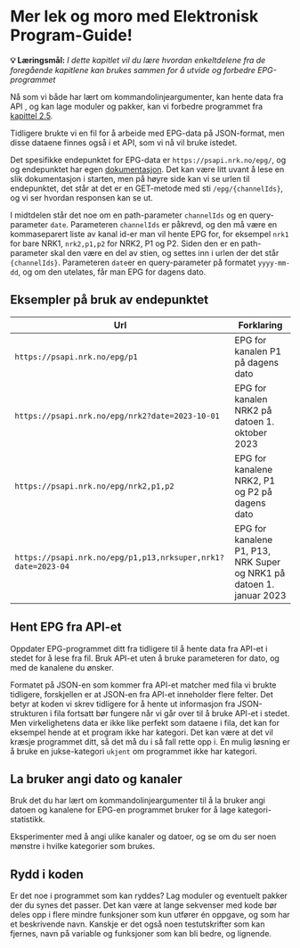 Mer lek og moro med Elektronisk Program-Guide!
==========================================

**💡 Læringsmål:** _I dette kapitlet vil du lære hvordan enkeltdelene fra de foregående kapitlene kan brukes sammen for å utvide og forbedre EPG-programmet_

Nå som vi både har lært om kommandolinjeargumenter, kan hente data fra API , og kan lage moduler og pakker, kan vi forbedre programmet fra [kapittel 2.5](../kap2/5_oppgave.md).

Tidligere brukte vi en fil for å arbeide med EPG-data på JSON-format, men disse dataene finnes også i et API, som vi nå vil bruke istedet. 

Det spesifikke endepunktet for EPG-data er `https://psapi.nrk.no/epg/`, og og endepunktet har egen [dokumentasjon](https://psapi.nrk.no/documentation/redoc/epg/). Det kan være litt uvant å lese en slik dokumentasjon i starten, men på høyre side kan vi se urlen til endepunktet, det står at det er en GET-metode med sti `/epg/{channelIds}`, og vi ser hvordan responsen kan se ut. 

I midtdelen står det noe om en path-parameter `channelIds` og en query-parameter `date`. 
Parameteren `channelIds` er påkrevd, og den må være en kommaseparert liste av kanal id-er man vil hente EPG for, for eksempel `nrk1` for bare NRK1, `nrk2,p1,p2` for NRK2, P1 og P2. Siden den er en path-parameter skal den være en del av stien, og settes inn i urlen der det står `{channelIds}`.  Parameteren `date`er en query-parameter på formatet `yyyy-mm-dd`, og om den utelates, får man EPG for dagens dato.

## Eksempler på bruk av endepunktet

| Url |  Forklaring |
|-----|-------------|
| `https://psapi.nrk.no/epg/p1`| EPG for kanalen P1 på dagens dato |
| `https://psapi.nrk.no/epg/nrk2?date=2023-10-01`| EPG for kanalen NRK2 på datoen 1. oktober 2023 |
| `https://psapi.nrk.no/epg/nrk2,p1,p2`| EPG for kanalene NRK2, P1 og P2 på dagens dato |
| `https://psapi.nrk.no/epg/p1,p13,nrksuper,nrk1?date=2023-04`| EPG for kanalene P1, P13, NRK Super og NRK1 på datoen 1. januar 2023 |

## Hent EPG fra API-et

Oppdater EPG-programmet ditt fra tidligere til å hente data fra API-et i stedet for å lese fra fil. Bruk API-et uten å bruke parameteren for dato, og med de kanalene du ønsker. 

Formatet på JSON-en som kommer fra API-et matcher med fila vi brukte tidligere, forskjellen er at JSON-en fra API-et inneholder flere felter. Det betyr at koden vi skrev tidligere for å hente ut informasjon fra JSON-strukturen i fila fortsatt bør fungere når vi går over til å bruke API-et i stedet. Men virkelighetens data er ikke like perfekt som dataene i fila, det kan for eksempel hende at et program ikke har kategori. Det kan være at det vil kræsje programmet ditt, så det må du i så fall rette opp i. En mulig løsning er å bruke en jukse-kategori `ukjent` om programmet ikke har kategori.

## La bruker angi dato og kanaler

Bruk det du har lært om kommandolinjeargumenter til å la bruker angi datoen og kanalene for EPG-en programmet bruker for å lage kategori-statistikk.

Eksperimenter med å angi ulike kanaler og datoer, og se om du ser noen mønstre i hvilke kategorier som brukes.

## Rydd i koden

Er det noe i programmet som kan ryddes? Lag moduler og eventuelt pakker der du synes det passer. Det kan være at lange sekvenser med kode bør deles opp i flere mindre funksjoner som kun utfører én oppgave, og som har et beskrivende navn. Kanskje er det også noen testutskrifter som kan fjernes, navn på variable og funksjoner som kan bli bedre, og lignende.
